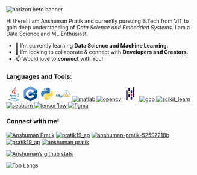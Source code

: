 <img src="https://user-images.githubusercontent.com/106539413/195505735-d8acefb0-b01e-405d-a36d-9c40e70d12a7.jpg" alt="horizon hero banner"/>


Hi there!
I am Anshuman Pratik and currently pursuing B.Tech from VIT to gain deep understanding of *Data Science and Embedded Systems.*
I am a Data Science and ML Enthusiast.
- 🌱 I’m currently learning **Data Science and Machine Learning.**
- 💞️ I’m looking to collaborate & connect with **Developers and Creators.**
- 📫 Would love to **connect** with You!

<h3 align="left">Languages and Tools:</h3>
<p align="left"> 
<a href="https://www.java.com" target="_blank" rel="noreferrer"> <img src="https://raw.githubusercontent.com/devicons/devicon/master/icons/java/java-original.svg" alt="java" width="40" height="40"/> </a>
<a href="https://www.w3schools.com/cpp/" target="_blank" rel="noreferrer">
<img src="https://raw.githubusercontent.com/devicons/devicon/master/icons/cplusplus/cplusplus-original.svg" alt="cplusplus" width="40" height="40"/> 
</a> 
<a href="https://www.python.org" target="_blank" rel="noreferrer"> <img src="https://raw.githubusercontent.com/devicons/devicon/master/icons/python/python-original.svg" alt="python" width="40" height="40"/> </a><a href="https://www.mysql.com/" target="_blank" rel="noreferrer"> <img src="https://raw.githubusercontent.com/devicons/devicon/master/icons/mysql/mysql-original-wordmark.svg" alt="mysql" width="40" height="40"/> </a> <a href="https://www.mathworks.com/" target="_blank" rel="noreferrer"> <img src="https://upload.wikimedia.org/wikipedia/commons/2/21/Matlab_Logo.png" alt="matlab" width="40" height="40"/> </a><a href="https://opencv.org/" target="_blank" rel="noreferrer"> <img src="https://www.vectorlogo.zone/logos/opencv/opencv-icon.svg" alt="opencv" width="40" height="40"/> </a> <a href="https://pandas.pydata.org/" target="_blank" rel="noreferrer"> <img src="https://raw.githubusercontent.com/devicons/devicon/2ae2a900d2f041da66e950e4d48052658d850630/icons/pandas/pandas-original.svg" alt="pandas" width="40" height="40"/> </a> <a href="https://cloud.google.com" target="_blank" rel="noreferrer"> <img src="https://www.vectorlogo.zone/logos/google_cloud/google_cloud-icon.svg" alt="gcp" width="40" height="40"/> </a>  <a href="https://scikit-learn.org/" target="_blank" rel="noreferrer"> <img src="https://upload.wikimedia.org/wikipedia/commons/0/05/Scikit_learn_logo_small.svg" alt="scikit_learn" width="40" height="40"/> </a> <a href="https://seaborn.pydata.org/" target="_blank" rel="noreferrer"> <img src="https://seaborn.pydata.org/_images/logo-mark-lightbg.svg" alt="seaborn" width="40" height="40"/> </a> <a href="https://www.tensorflow.org" target="_blank" rel="noreferrer"> <img src="https://www.vectorlogo.zone/logos/tensorflow/tensorflow-icon.svg" alt="tensorflow" width="40" height="40"/> </a> <a href="https://www.figma.com/" target="_blank" rel="noreferrer"> <img src="https://www.vectorlogo.zone/logos/figma/figma-icon.svg" alt="figma" width="40" height="40"/> </a>    </p>

<h3 align="left">Connect with me!</h3>
<p align="left">
<a href="https://www.facebook.com/Pratik19ap" target="blank"><img align="center" src="https://raw.githubusercontent.com/rahuldkjain/github-profile-readme-generator/master/src/images/icons/Social/facebook.svg" alt="Anshuman Pratik" height="30" width="40" /></a>
<a href="https://instagram.com/pratik19_ap" target="blank"><img align="center" src="https://raw.githubusercontent.com/rahuldkjain/github-profile-readme-generator/master/src/images/icons/Social/instagram.svg" alt="pratik19_ap" height="30" width="40" /></a>
<a href="https://linkedin.com/in/anshuman-pratik-52597218b" target="blank"><img align="center" src="https://raw.githubusercontent.com/rahuldkjain/github-profile-readme-generator/master/src/images/icons/Social/linked-in-alt.svg" alt="anshuman-pratik-52597218b" height="30" width="40" /></a>
<a href="https://twitter.com/pratik19_ap" target="blank"><img align="center" src="https://raw.githubusercontent.com/rahuldkjain/github-profile-readme-generator/master/src/images/icons/Social/twitter.svg" alt="pratik19_ap" height="30" width="40" /></a>
<a href="https://www.youtube.com/channel/UCX05olxhi7fGBe5YTOPySKw" target="blank"><img align="center" src="https://raw.githubusercontent.com/rahuldkjain/github-profile-readme-generator/master/src/images/icons/Social/youtube.svg" alt="anshuman pratik" height="30" width="40" /></a>
</p>
</p>

[![Anshuman’s github stats](https://github-readme-stats.vercel.app/api?username=Pratik19ap)](https://github.com/Pratik19ap)

[![Top Langs](https://github-readme-stats.vercel.app/api/top-langs/?username=Pratik19ap&layout=compact)](https://github.com/Pratik19ap)

<!---
Pratik19ap/Pratik19ap is a ✨ special ✨ repository because its `README.md` (this file) appears on your GitHub profile.
You can click the Preview link to take a look at your changes.
--->

